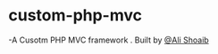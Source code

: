 # custom-php-mvc

 -A Cusotm PHP MVC framework . Built by [@Ali Shoaib](https://www.linkedin.com/in/ali-shoaib-591812a1)
